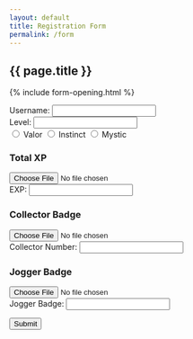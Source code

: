 ```yaml
---
layout: default
title: Registration Form
permalink: /form
---
```


## {{ page.title }}

{% include form-opening.html %}

<div id="username-wrapper">
 <label for="username">Username:</label>
  <input type="text" id="username" name="username" />
</div>
 
<div id="level-wrapper">
 <label for="level">Level:</label>
  <input type="number" id="level" name="level" />
</div>
 
<div id="team-wrapper">
  <input type="radio" id="ValorTeam" name="team" value="Valor" />
    <label for="ValorTeam">Valor</label>

  <input type="radio" id="InstinctTeam" name="team" value="Instinct" />
    <label for="InstinctTeam">Instinct</label>

  <input type="radio" id="MysticTeam" name="team" value="Mystic" />
    <label for="MysticTeam">Mystic</label>
</div>
 
 <div id="exp-wrapper">
 <h3>Total XP</h3>
  <input type="file" id="exp-file" name="file" />
   <img id="exp-img" />
 <br />
   <label for="exp">EXP:</label>
    <input type="number" id="exp-num" name="exp" />
 </div>
 
<div id="collector-wrapper">
 <h3>Collector Badge</h3>
  <input type="file" id="collector-file" name="file" />
   <img id="collector-img" />
 <br />
   <label for="collector">Collector Number:</label>
    <input type="number" id="collector-num" name="collector" />
 </div>
 
 <div id="jogger-wrapper">
 <h3>Jogger Badge</h3>
  <input type="file" id="jogger-file" name="file" />
   <img id="jogger-img" />
 <br />
   <label for="jogger">Jogger Badge:</label>
    <input type="number" id="jogger-num" name="jogger" />
 </div>
  
  <button type="submit">Submit</button>
    
</form>

<script rel="text/javascript" src="{{ 'assets/js/script.js' | relative_url }}"></script>
